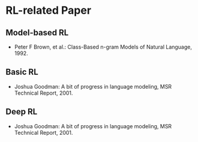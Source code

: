 # RL-related Paper
## Model-based RL

* Peter F Brown, et al.: Class-Based n-gram Models of Natural Language, 1992.

## Basic RL

* Joshua Goodman: A bit of progress in language modeling, MSR Technical Report, 2001.

## Deep RL

* Joshua Goodman: A bit of progress in language modeling, MSR Technical Report, 2001.
